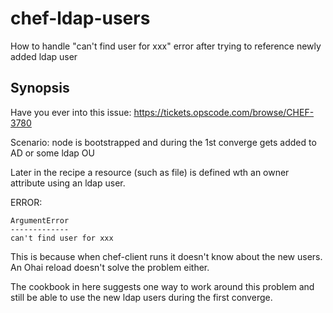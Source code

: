 # chef-ldap-users
How to handle "can't find user for xxx" error after trying to reference newly added  ldap user

## Synopsis
Have you ever into this issue:
https://tickets.opscode.com/browse/CHEF-3780

Scenario: node is bootstrapped and during the 1st converge gets added to AD or some ldap OU

Later in the recipe a resource (such as file) is defined wth an owner attribute using an ldap user.

ERROR:
```
ArgumentError
-------------
can't find user for xxx
```


This is because when chef-client runs it doesn't know about the new users.  An Ohai reload doesn't solve the problem either.


The cookbook in here suggests one way to work around this problem and still be able to use the new ldap users
during the first converge.
